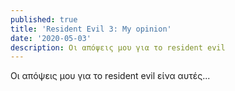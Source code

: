 ```yaml
---
published: true
title: 'Resident Evil 3: My opinion'
date: '2020-05-03'
description: Οι απόψεις μου για το resident evil
---
```

Οι απόψεις μου για το resident evil είνα αυτές...
